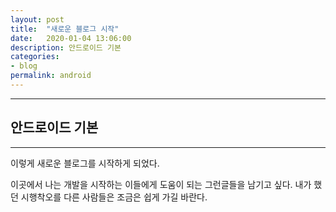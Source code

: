 ```yaml
---
layout: post
title:  "새로운 블로그 시작"
date:   2020-01-04 13:06:00
description: 안드로이드 기본  
categories:
- blog
permalink: android
---
```


___
## 안드로이드 기본  
---
이렇게 새로운 블로그를 시작하게 되었다. 

이곳에서 나는 개발을 시작하는 이들에게 도움이 되는 그런글들을 남기고 싶다. 
내가 했던 시행착오를 다른 사람들은 조금은 쉽게 가길 바란다. 

